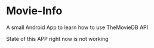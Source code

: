 # Movie-Info
A small Android App to learn how to use TheMovieDB API

State of this APP right now is not working